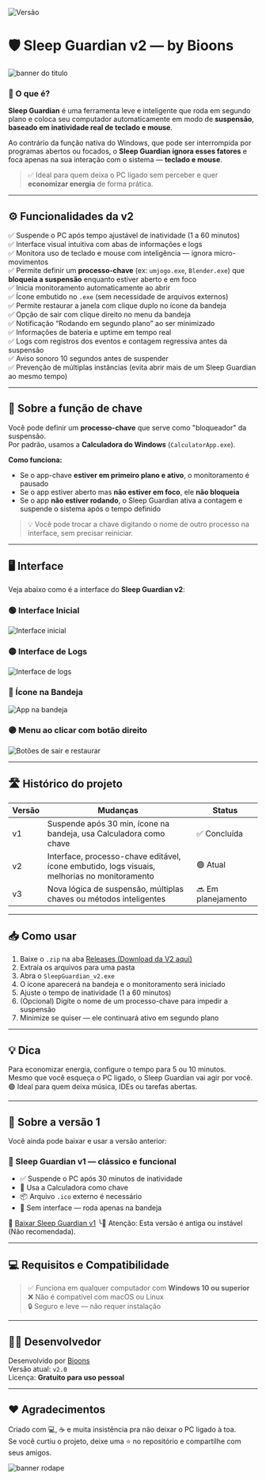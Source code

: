 ![Versão](https://img.shields.io/badge/vers%C3%A3o-v2.0-green)

# 🛡️ Sleep Guardian v2 — by Bioons
![banner do titulo](https://github.com/user-attachments/assets/ce3d9970-05e4-42e6-bbbe-32e2529a4706)
### 🧠 O que é?

**Sleep Guardian** é uma ferramenta leve e inteligente que roda em segundo plano e coloca seu computador automaticamente em modo de **suspensão**, **baseado em inatividade real de teclado e mouse**.

Ao contrário da função nativa do Windows, que pode ser interrompida por programas abertos ou focados, o **Sleep Guardian ignora esses fatores** e foca apenas na sua interação com o sistema — **teclado e mouse**.

> ✅ Ideal para quem deixa o PC ligado sem perceber e quer **economizar energia** de forma prática.

---

## ⚙️ Funcionalidades da v2

✅ Suspende o PC após tempo ajustável de inatividade (1 a 60 minutos)  
✅ Interface visual intuitiva com abas de informações e logs  
✅ Monitora uso de teclado e mouse com inteligência — ignora micro-movimentos  
✅ Permite definir um **processo-chave** (ex: `umjogo.exe`, `Blender.exe`) que **bloqueia a suspensão** enquanto estiver aberto e em foco  
✅ Inicia monitoramento automaticamente ao abrir  
✅ Ícone embutido no `.exe` (sem necessidade de arquivos externos)  
✅ Permite restaurar a janela com clique duplo no ícone da bandeja  
✅ Opção de sair com clique direito no menu da bandeja  
✅ Notificação “Rodando em segundo plano” ao ser minimizado  
✅ Informações de bateria e uptime em tempo real  
✅ Logs com registros dos eventos e contagem regressiva antes da suspensão  
✅ Aviso sonoro 10 segundos antes de suspender  
✅ Prevenção de múltiplas instâncias (evita abrir mais de um Sleep Guardian ao mesmo tempo)

---

## 🔑 Sobre a função de chave

Você pode definir um **processo-chave** que serve como "bloqueador" da suspensão.  
Por padrão, usamos a **Calculadora do Windows** (`CalculatorApp.exe`).

**Como funciona:**

- Se o app-chave **estiver em primeiro plano e ativo**, o monitoramento é pausado
- Se o app estiver aberto mas **não estiver em foco**, ele **não bloqueia**
- Se o app **não estiver rodando**, o Sleep Guardian ativa a contagem e suspende o sistema após o tempo definido

> 💡 Você pode trocar a chave digitando o nome de outro processo na interface, sem precisar reiniciar.

---

## 🖥️ Interface

Veja abaixo como é a interface do **Sleep Guardian v2**:

### 🟢 Interface Inicial
![Interface inicial](preview%20-%20sleep%20interface%20inicial.png)

### 🟡 Interface de Logs
![Interface de logs](preview%20-%20sleep%20interface%20de%20logs.png)

### 🔵 Ícone na Bandeja
![App na bandeja](preview%20-%20sleep%20na%20bandeja.png)

### 🟣 Menu ao clicar com botão direito
![Botões de sair e restaurar](preview%20-%20sleep%20botoes%20de%20sair%20e%20restaurar.png)

---

## 🛣️ Histórico do projeto

| Versão | Mudanças                                                                                   | Status        |
|--------|---------------------------------------------------------------------------------------------|---------------|
| v1     | Suspende após 30 min, ícone na bandeja, usa Calculadora como chave                          | ✅ Concluída   |
| v2     | Interface, processo-chave editável, ícone embutido, logs visuais, melhorias no monitoramento | 🟢 Atual       |
| v3     | Nova lógica de suspensão, múltiplas chaves ou métodos inteligentes                          | 🔜 Em planejamento |

---

## 📥 Como usar

1. Baixe o `.zip` na aba [Releases (Download da V2 aqui)](https://github.com/BioonsYT/SleepGuardian/releases/tag/v2.0)
2. Extraia os arquivos para uma pasta
3. Abra o `SleepGuardian_v2.exe`
4. O ícone aparecerá na bandeja e o monitoramento será iniciado
5. Ajuste o tempo de inatividade (1 a 60 minutos)
6. (Opcional) Digite o nome de um processo-chave para impedir a suspensão
7. Minimize se quiser — ele continuará ativo em segundo plano

---

## 💡 Dica

Para economizar energia, configure o tempo para 5 ou 10 minutos.  
Mesmo que você esqueça o PC ligado, o Sleep Guardian vai agir por você.  
🟢 Ideal para quem deixa música, IDEs ou tarefas abertas.

---

## 🧾 Sobre a versão 1

Você ainda pode baixar e usar a versão anterior:

### 🔹 Sleep Guardian v1 — clássico e funcional
- ✅ Suspende o PC após 30 minutos de inatividade
- 🔐 Usa a Calculadora como chave
- 📦 Arquivo `.ico` externo é necessário
- 🔧 Sem interface — roda apenas na bandeja

🔗 [Baixar Sleep Guardian v1](https://github.com/BioonsYT/SleepGuardian/releases/tag/v1.0)
╰🔴 Atenção: Esta versão é antiga ou instável (Não recomendada).

---

## 💻 Requisitos e Compatibilidade

> ✅ Funciona em qualquer computador com **Windows 10 ou superior**  
> ❌ Não é compatível com macOS ou Linux  
> 🔒 Seguro e leve — não requer instalação

---

## 🧑‍💻 Desenvolvedor

Desenvolvido por [Bioons](https://github.com/BioonsYT)  
Versão atual: `v2.0`  
Licença: **Gratuito para uso pessoal**

---

## ❤️ Agradecimentos

Criado com 💻, ☕ e muita insistência pra não deixar o PC ligado à toa.  
Se você curtiu o projeto, deixe uma ⭐ no repositório e compartilhe com seus amigos.

![banner rodape](https://github.com/user-attachments/assets/cc476adc-aa1d-4061-8d85-87ed4e6753df)
